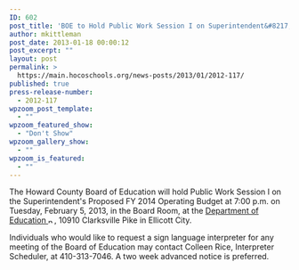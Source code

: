 ```yaml
---
ID: 602
post_title: 'BOE to Hold Public Work Session I on Superintendent&#8217;s Proposed FY 2014 Operating Budget'
author: mkittleman
post_date: 2013-01-18 00:00:12
post_excerpt: ""
layout: post
permalink: >
  https://main.hocoschools.org/news-posts/2013/01/2012-117/
published: true
press-release-number:
  - 2012-117
wpzoom_post_template:
  - ""
wpzoom_featured_show:
  - "Don't Show"
wpzoom_gallery_show:
  - ""
wpzoom_is_featured:
  - ""
---
```

The Howard County Board of Education will hold Public Work Session I on the Superintendent's Proposed FY 2014 Operating Budget at 7:00 p.m. on Tuesday, February 5, 2013, in the Board Room, at the <a href="http://maps.google.com/maps?hl=en&amp;q=10910+Clarksville+Pike,+Ellicott+City,+MD+21042&amp;btnG=Search" target="_blank">Department of Education <img alt="new webpage icon" src="http://www.hcpss.org/images/new_webpage.gif" width="11" height="10" align="bottom" border="0" /></a>, 10910 Clarksville Pike in Ellicott City.

Individuals who would like to request a sign language interpreter for any meeting of the Board of Education may contact Colleen Rice, Interpreter Scheduler, at 410-313-7046. A two week advanced notice is preferred.